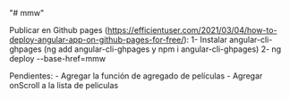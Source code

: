 "# mmw" 

Publicar en Github pages (https://efficientuser.com/2021/03/04/how-to-deploy-angular-app-on-github-pages-for-free/):
    1- Instalar angular-cli-ghpages (ng add angular-cli-ghpages y npm i angular-cli-ghpages)
    2- ng deploy --base-href=mmw

Pendientes:
    - Agregar la función de agregado de películas
    - Agregar onScroll a la lista de peliculas
